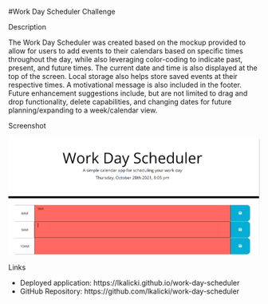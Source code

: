 #Work Day Scheduler Challenge

Description

The Work Day Scheduler was created based on the mockup provided to allow for users to add events to their calendars based on specific times throughout the day, while also leveraging color-coding to indicate past, present, and future times. The current date and time is also displayed at the top of the screen. Local storage also helps store saved events at their respective times. A motivational message is also included in the footer. Future enhancement suggestions include, but are not limited to drag and drop functionality, delete capabilities, and changing dates for future planning/expanding to a week/calendar view. 

Screenshot

 <img src="./assets/Images/screenshot.PNG" alt="Screenshot"/>



Links
<ul>
    <li>
    Deployed application: https://lkalicki.github.io/work-day-scheduler
    </li>
    <li>
    GitHub Repository: https://github.com/lkalicki/work-day-scheduler
    </li>
</ul>